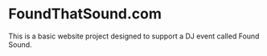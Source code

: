 # FoundThatSound.com

This is a basic website project designed to support a DJ event called Found Sound.
